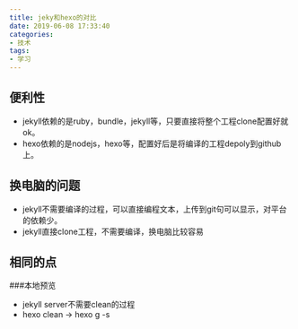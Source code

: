 ```yaml
---
title: jeky和hexo的对比
date: 2019-06-08 17:33:40
categories:
- 技术
tags:
- 学习
---
```

## 便利性
* jekyll依赖的是ruby，bundle，jekyll等，只要直接将整个工程clone配置好就ok。
* hexo依赖的是nodejs，hexo等，配置好后是将编译的工程depoly到github上。

## 换电脑的问题
* jekyll不需要编译的过程，可以直接编程文本，上传到git句可以显示，对平台的依赖少。
* jekyll直接clone工程，不需要编译，换电脑比较容易

## 相同的点
###本地预览
* jekyll server不需要clean的过程
* hexo clean -> hexo g -s